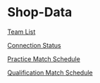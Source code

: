# Shop-Data

[Team List](PDF's/team-list.pdf)

[Connection Status](PDF's/teams.pdf)

[Practice Match Schedule](PDF's/practice.pdf)

[Qualification Match Schedule](PDF's/qualification.pdf)
